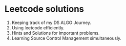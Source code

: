 # Leetcode solutions
1. Keeping track of my DS ALGO Journey.
2. Using leetcode efficiently.
3. Hints and Solutions for important problems.
4. Learning Source Control Management simultaneously.
